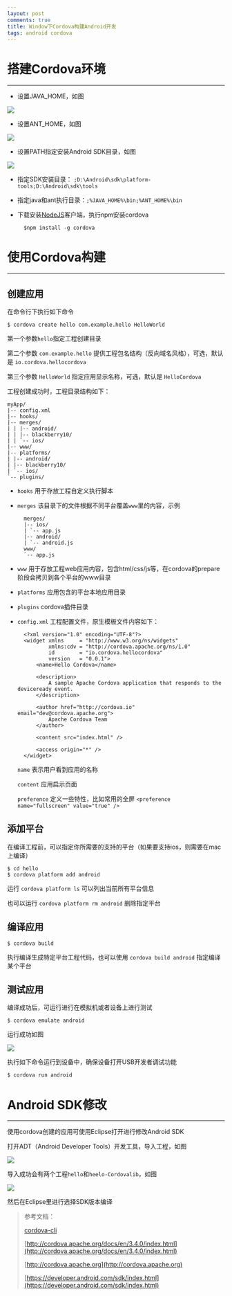 ```yaml
---
layout: post
comments: true
title: Window下Cordova构建Android开发
tags: android cordova
---
```


# 搭建Cordova环境 #

----------

- 设置JAVA_HOME，如图

![](/assets/images/posts/javahome.png)

- 设置ANT_HOME，如图

![](/assets/images/posts/anthome.png)

- 设置PATH指定安装Android SDK目录，如图

![](/assets/images/posts/path.png)

- 指定SDK安装目录：
`;D:\Android\sdk\platform-tools;D:\Android\sdk\tools`

- 指定java和ant执行目录：`;%JAVA_HOME%\bin;%ANT_HOME%\bin`

- 下载安装[NodeJS](http://nodejs.org/)客户端，执行npm安装cordova

		$npm install -g cordova


# 使用Cordova构建 #

----------

## 创建应用 ##

在命令行下执行如下命令

	$ cordova create hello com.example.hello HelloWorld

第一个参数`hello`指定工程创建目录

第二个参数 `com.example.hello` 提供工程包名结构（反向域名风格），可选，默认是  `io.cordova.hellocordova`

第三个参数 `HelloWorld` 指定应用显示名称，可选，默认是 `HelloCordova`

工程创建成功时，工程目录结构如下：

	myApp/
	|-- config.xml
	|-- hooks/
	|-- merges/
	| | |-- android/
	| | |-- blackberry10/
	| | `-- ios/
	|-- www/
	|-- platforms/
	| |-- android/
	| |-- blackberry10/
	| `-- ios/
	`-- plugins/

- `hooks` 用于存放工程自定义执行脚本
- `merges` 该目录下的文件根据不同平台覆盖`www`里的内容，示例

		merges/
		|-- ios/
		| `-- app.js
		|-- android/
		| `-- android.js
		www/
		`-- app.js

- `www` 用于存放工程web应用内容，包含html/css/js等，在cordova的prepare阶段会拷贝到各个平台的www目录
- `platforms` 应用包含的平台本地应用目录
- `plugins` cordova插件目录
- `config.xml` 工程配置文件，原生模板文件内容如下：

		<?xml version="1.0" encoding="UTF-8"?>
		<widget xmlns     = "http://www.w3.org/ns/widgets"
		        xmlns:cdv = "http://cordova.apache.org/ns/1.0"
		        id        = "io.cordova.hellocordova"
		        version   = "0.0.1">
		    <name>Hello Cordova</name>
		
		    <description>
		        A sample Apache Cordova application that responds to the deviceready event.
		    </description>
		
		    <author href="http://cordova.io" email="dev@cordova.apache.org">
		        Apache Cordova Team
		    </author>
		
		    <content src="index.html" />
		
		    <access origin="*" />
		</widget>

	`name` 表示用户看到应用的名称

	`content` 应用启示页面

	`preference` 定义一些特性，比如常用的全屏 `<preference name="fullscreen" value="true" />`

## 添加平台 ##

在编译工程前，可以指定你所需要的支持的平台（如果要支持ios，则需要在mac上编译）

	$ cd hello
	$ cordova platform add android

运行 `cordova platform ls` 可以列出当前所有平台信息

也可以运行 `cordova platform rm android` 删除指定平台

## 编译应用 ##


	$ cordova build

执行编译生成特定平台工程代码，也可以使用 `cordova build android` 指定编译某个平台

## 测试应用 ##

编译成功后，可运行进行在模拟机或者设备上进行测试

	$ cordova emulate android

运行成功如图

![](/assets/images/posts/emulate.png)

执行如下命令运行到设备中，确保设备打开USB开发者调试功能

	$ cordova run android



# Android SDK修改 #

----------

使用cordova创建的应用可使用Eclipse打开进行修改Android SDK

打开ADT（Android Developer Tools）开发工具，导入工程，如图

![](/assets/images/posts/import.png)

导入成功会有两个工程`hello`和`heelo-Cordovalib`，如图

![](/assets/images/posts/project.png)

然后在Eclipse里进行选择SDK版本编译




> 参考文档：
> 
> [cordova-cli](https://github.com/apache/cordova-cli)
> 
> [http://cordova.apache.org/docs/en/3.4.0/index.html](http://cordova.apache.org/docs/en/3.4.0/index.html)
>  
> [http://cordova.apache.org](http://cordova.apache.org)
> 
> [https://developer.android.com/sdk/index.html](https://developer.android.com/sdk/index.html)

